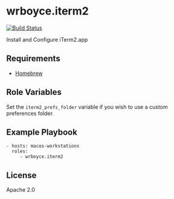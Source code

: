 wrboyce.iterm2
==============

[![Build Status](https://travis-ci.org/wrboyce/ansible-iterm2.svg)](https://travis-ci.org/wrboyce/ansible-iterm2)

Install and Configure iTerm2.app

Requirements
------------

* [Homebrew](http://brew.sh)

Role Variables
--------------

Set the `iterm2_prefs_folder` variable if you wish to use a custom preferences folder.


Example Playbook
----------------

    - hosts: macos-workstations
      roles:
         - wrboyce.iterm2

License
-------

Apache 2.0
